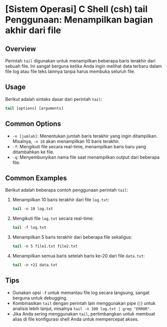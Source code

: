 # [Sistem Operasi] C Shell (csh) tail Penggunaan: Menampilkan bagian akhir dari file

## Overview
Perintah `tail` digunakan untuk menampilkan beberapa baris terakhir dari sebuah file. Ini sangat berguna ketika Anda ingin melihat data terbaru dalam file log atau file teks lainnya tanpa harus membuka seluruh file.

## Usage
Berikut adalah sintaks dasar dari perintah `tail`:

```csh
tail [options] [arguments]
```

## Common Options
- `-n [jumlah]`: Menentukan jumlah baris terakhir yang ingin ditampilkan. Misalnya, `-n 10` akan menampilkan 10 baris terakhir.
- `-f`: Mengikuti file secara real-time, menampilkan baris baru yang ditambahkan ke file.
- `-q`: Menyembunyikan nama file saat menampilkan output dari beberapa file.

## Common Examples
Berikut adalah beberapa contoh penggunaan perintah `tail`:

1. Menampilkan 10 baris terakhir dari file `log.txt`:
   ```csh
   tail -n 10 log.txt
   ```

2. Mengikuti file `log.txt` secara real-time:
   ```csh
   tail -f log.txt
   ```

3. Menampilkan 5 baris terakhir dari beberapa file sekaligus:
   ```csh
   tail -n 5 file1.txt file2.txt
   ```

4. Menampilkan semua baris setelah baris ke-20 dari file `data.txt`:
   ```csh
   tail -n +21 data.txt
   ```

## Tips
- Gunakan opsi `-f` untuk memantau file log secara langsung, sangat berguna untuk debugging.
- Kombinasikan `tail` dengan perintah lain menggunakan pipe (`|`) untuk analisis lebih lanjut, misalnya `tail -n 100 log.txt | grep "ERROR"`.
- Jika Anda sering menggunakan `tail`, pertimbangkan untuk membuat alias di file konfigurasi shell Anda untuk mempercepat akses.